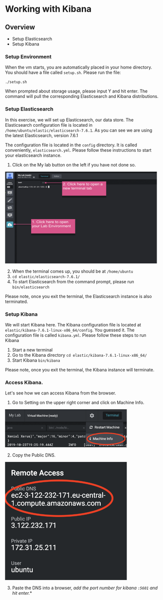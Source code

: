# Working with Kibana

## Overview

* Setup Elasticsearch
* Setup Kibana

### Setup Environment

When the vm starts, you are automatically placed in your home directory.  You should have a file called `setup.sh`. Please run the file:

```
./setup.sh
```

When prompted about storage usage, please input Y and hit enter. The command will pull the corresponding Elasticsearch and Kibana distributions.

### Setup Elasticsearch

In this exercise, we will set up Elasticsearch, our data store.  The Elasticsearch configuration file is located in `/home/ubuntu/elastic/elasticsearch-7.6.1`.  As you can see we are using the latest Elasticsearch, version 7.6.1

The configuration file is located in the `config` directory.  It is called conveniently, `elasticsearch.yml`.  Please follow these instructions to start your elasticsearch instance.

1. Click on the My lab button on the left if you have not done so.

<img src="/Labs/images/virtual_classroom_user_guide_lab-terminal.png" alt="virtual_class" width="500" height="300">

2. When the terminal comes up, you should be at `/home/ubuntu`
3. `cd elastic/elasticsearch-7.6.1/`
4. To start Elasticsearch from the command prompt, please run `bin/elasticsearch`

Please note, once you exit the terminal, the Elasticsearch instance is also terminated.

### Setup Kibana

We will start Kibana here. The Kibana configuration file is located at `elastic/kibana-7.6.1-linux-x86_64/config`.  You guessed it.  The configuration file is called `kibana.yml`.  Please follow these steps to run Kibana

1. Start a new terminal
2. Go to the Kibana directory `cd elastic/kibana-7.6.1-linux-x86_64/`
3. Start Kibana `bin/kibana`

Please note, once you exit the terminal, the Kibana instance will terminate.

### Access Kibana.

Let's see how we can access Kibana from the browser.

1. Go to Setting on the upper right corner and click on Machine Info.

<img src="/Labs/images/MachineInfo.png" width="400">

2. Copy the Public DNS. 

<img src="/Labs/images/RemoteIP.png" width="400">

3. Paste the DNS into a browser, **add the port number for kibana `:5601`* and hit enter.**


